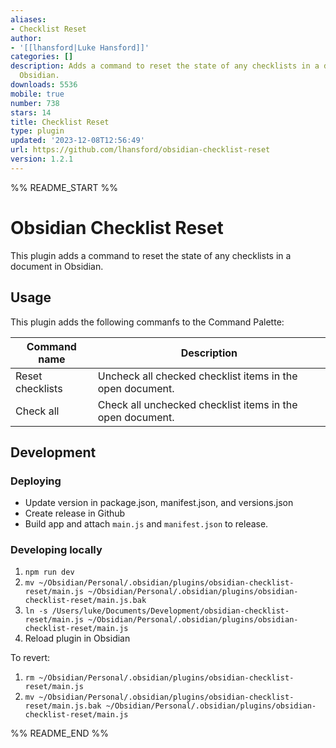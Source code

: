 ```yaml
---
aliases:
- Checklist Reset
author:
- '[[lhansford|Luke Hansford]]'
categories: []
description: Adds a command to reset the state of any checklists in a document in
  Obsidian.
downloads: 5536
mobile: true
number: 738
stars: 14
title: Checklist Reset
type: plugin
updated: '2023-12-08T12:56:49'
url: https://github.com/lhansford/obsidian-checklist-reset
version: 1.2.1
---
```


%% README_START %%

# Obsidian Checklist Reset

This plugin adds a command to reset the state of any checklists in a document in Obsidian.

## Usage

This plugin adds the following commanfs to the Command Palette:

| Command name     | Description                                              |
|------------------|----------------------------------------------------------|
| Reset checklists | Uncheck all checked checklist items in the open document.|
| Check all        | Check all unchecked checklist items in the open document.|

## Development

### Deploying

- Update version in package.json, manifest.json, and versions.json
- Create release in Github
- Build app and attach `main.js` and `manifest.json` to release.

### Developing locally

1. `npm run dev`
2. `mv ~/Obsidian/Personal/.obsidian/plugins/obsidian-checklist-reset/main.js ~/Obsidian/Personal/.obsidian/plugins/obsidian-checklist-reset/main.js.bak`
3. `ln -s /Users/luke/Documents/Development/obsidian-checklist-reset/main.js ~/Obsidian/Personal/.obsidian/plugins/obsidian-checklist-reset/main.js`
4. Reload plugin in Obsidian

To revert:

1. `rm ~/Obsidian/Personal/.obsidian/plugins/obsidian-checklist-reset/main.js`
2. `mv ~/Obsidian/Personal/.obsidian/plugins/obsidian-checklist-reset/main.js.bak ~/Obsidian/Personal/.obsidian/plugins/obsidian-checklist-reset/main.js`


%% README_END %%